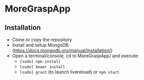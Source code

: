 # MoreGraspApp

## Installation

* Clone or copy the repository
* Install and setup MongoDB (https://docs.mongodb.org/manual/installation/)
* Open a terminal/console, cd to MoreGraspApp/ and execute:
  * ```[sudo] npm install```
  * ```[sudo] bower install```
  * ```[sudo] grunt``` (to launch livereload) or ```npm start```

